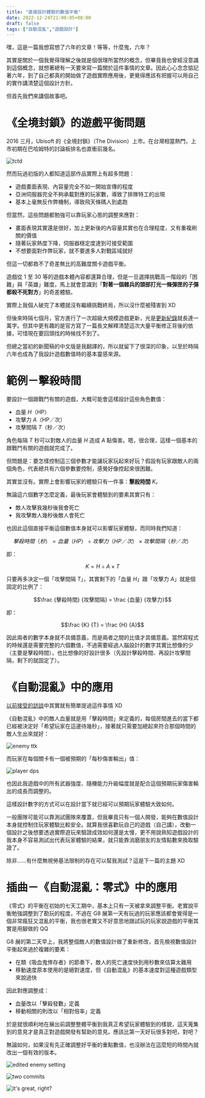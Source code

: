 ```yaml
---
title: "直接設計體驗的數值平衡"
date: 2022-12-24T21:00:05+08:00
draft: false
tags: ["自動混亂","遊戲設計"]
---
```


嘿，這是一篇我想寫想了六年的文章！等等，什麼鬼，六年？

其實是關於一個我覺得理解之後就是個很理所當然的概念，但畢竟我也曾經沒意識到這個概念，就想著總有一天要來寫一篇關於這件事情的文章。因此心心念念惦記著六年，到了自己都真的開始做了遊戲實際應用後，更覺得應該有把握可以用自己的實作講清楚這個設計方針。

但首先我們來講個故事吧。

# 《全境封鎖》的遊戲平衡問題

2016 三月，Ubisoft 的《全境封鎖》（The Division）上市。在台灣相當熱門，上市初期在巴哈姆特的討論板排名也直衝前幾名。

![tctd](/images/posts/autopanic-devlog/0016/1.png "就算到了今天也穩定坐擁「TV 掌機」分類前 20 名的位置，相當可怕的成績")

然而玩過初版的人都知道這部作品實際上有超多問題：

- 遊戲畫面表現、內容量完全不如一開始宣傳的程度
- 亞洲伺服器完全不夠承載對應的玩家數，導致了排隊特工的出現
- 基本上毫無反作弊機制，導致飛天條碼人到處跑

但當然，這些問題都勉強可以靠玩家心態的調整來應對：

- 畫面表現其實還是很好，加上更新後的內容量其實也在合理程度，又有重複刷關的價值
- 隨著玩家熱度下降，伺服器穩定度達到可接受範圍
- 不想要面對作弊玩家，就不要進多人對戰區域就好

但這一切都救不了奇差無比的高難度關卡遊戲平衡。

遊戲從 1 至 30 等的遊戲本體內容都還算合理，但是一旦選擇挑戰高一階段的「困難」與「英雄」難度，馬上就會意識到「**對著一個雜兵的頭部打光一條彈匣的子彈都殺不死對方**」的奇差體驗。

實際上我個人破完了本體就沒有繼續挑戰終局，所以沒什麼被殘害到 XD

但後來時隔七個月，官方進行了一次超級大規模遊戲更新，光是[更新紀錄](https://ubisoft-sea.zendesk.com/hc/zh-tw/articles/230613947-The-Division-%E5%85%A8%E5%A2%83%E5%B0%81%E9%8E%96-1-4-%E7%89%88%E6%9B%B4%E6%96%B0%E5%85%A7%E5%AE%B9)就長達一萬字。但其中更有趣的是官方寫了一篇長文解釋清楚這次大量平衡修正背後的依據，可惜現在要回頭找的時候找不到了。

但總之當初的新聞稿的中文版是我翻譯的，所以就留下了很深的印象，以至於時隔六年也成為了我設計遊戲數值時的基本靈感來源。

# 範例－擊殺時間

要設計一個跟戰鬥有關的遊戲，大概可能會這樣設計這些角色數值：

- 血量 *H*（HP）
- 攻擊力 *A*（HP／次）
- 攻擊間隔 *T*（秒／次）

角色每隔 *T* 秒可以對敵人的血量 *H* 造成 *A* 點傷害。嗯，很合理，這樣一個基本的跟戰鬥有關的遊戲就完成了。

但問題是：要怎樣控制這三個參數才能讓玩家玩起來好玩？假設有玩家跟敵人的兩個角色，代表總共有六個參數要控制，感覺好像控起來很困難。

其實並沒有。實際上會影響玩家的體驗只有一件事：<abbr title="Time to Kill">**擊殺時間**</abbr> *K*。

無論這六個數字怎麼定義，最後玩家會體驗到的要素其實只有：

- 敵人攻擊我幾秒後我會死亡
- 我攻擊敵人幾秒後敵人會死亡

也因此這個直接平衡這個數值本身就可以影響玩家體驗，而同時我們知道：

$$擊殺時間（秒）= 血量（HP） \div 攻擊力（HP／次）\times 攻擊間隔（秒／次）$$

即：

$$K= H \div A \times T$$

只要再多決定一個「攻擊間隔 *T*」，其實剩下的「血量 *H*」跟「攻擊力 *A*」就是個固定的比例了：

$$\frac {擊殺時間} {攻擊間隔} = \frac {血量} {攻擊力}$$

即：

$$\frac {K} {T} = \frac {H} {A}$$

因此兩者的數字本身就不具備意義，而是兩者之間的比值才具備意義。當然寫程式的時候還是需要完整的六個數值，不過需要經過人腦設計的數字其實比想像的少（主要是擊殺時間），也比想像的好設計很多（先設計擊殺時間、再設計攻擊間隔，剩下的就固定了）。

# 《自動混亂》中的應用

[以前接受的訪談](https://gnn.gamer.com.tw/detail.php?sn=239270)中其實就有簡單提過這件事情 XD

《自動混亂》中的敵人血量就是用「擊殺時間」來定義的，每個房間進去的當下都已經被決定好「希望玩家在這邊待幾秒」，接著就只需要加總起來符合那個時間的敵人生出來就好：

![enemy ttk](/images/posts/autopanic-devlog/0016/2.png)


而玩家在每個關卡有一個被預期的「每秒傷害輸出」值：

![player dps](/images/posts/autopanic-devlog/0016/3.png)

也因此我遊戲中的所有武器強度、隨機能力升級幅度就是配合這個預期玩家傷害輸出的成長而調整的。

這樣設計數字的方式可以在設計當下就已經可以預期玩家體驗大致如何。

一般團隊可能可以靠測試團隊來覆蓋，但我畢竟只有一個人開發，能夠在數值設計本身就控制住玩家體驗比較安全。就算我很喜歡玩自己的遊戲（自己講），改動一個設計之後想要透過實際遊玩來驗證成效如何還是太慢，更不用說熟知遊戲設計的我本身不容易測試出代表玩家體驗的結果，就只能靠消磨朋友的友情點數來換取驗證了。

除非......有什麼無視勞基法限制的存在可以幫我測試？這是下一篇的主題 XD

# 插曲－《自動混亂：零式》中的應用

《零式》的平衡在初始的七天工期中，基本上只有一天被拿來調整平衡。老實說平衡勉強調整到了勘玩的程度，不過在 G8 展第一天有玩過的玩家應該都會覺得是一個非常瘋狂又混亂的平衡，我也很老實又不好意思地跟試玩的玩家說遊戲的平衡其實是用腳做的 QQ

G8 展的第二天早上，我將整個敵人的數值設計做了重新修改，首先檢視數值設計平衡起來過於複雜的要素：

- 在類《吸血鬼倖存者》的節奏下，敵人的死亡速度快到用秒數來估算太難用
- 移動速度原本使用的是絕對速度，但《自動混亂》的基本速度對這種遊戲類型來說過快

因此對應調整成：

- 血量改以「擊殺發數」定義
- 移動相關的則改以「相對倍率」定義

於是就很順利地在展出前調整整體平衡到我真正希望玩家體驗到的樣貌，這天蒐集到的意見才是真正對遊戲開發有幫助的意見。應該比第一天好玩很多對吧，對吧？

無論如何，如果沒有先正確調整好平衡的重點數值，也沒辦法在這麼短的時間內就改出一個有效的版本。

![edited enemy setting](/images/posts/autopanic-devlog/0016/4.png "修改過的敵人數值設定")

![two commits](/images/posts/autopanic-devlog/0016/5.png "G8 遊戲展第二天早上用一個小時、兩個 Commit 修改完平衡")

![it's great, right?](/images/posts/autopanic-devlog/0016/6.png)